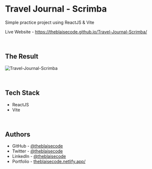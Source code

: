 # Travel Journal - Scrimba
Simple practice project using ReactJS & Vite

Live Website - https://theblaisecode.github.io/Travel-Journal-Scrimba/

<br/>

## The Result
![Travel-Journal-Scrimba](https://github.com/theblaisecode/Travel-Journal-Scrimba/assets/89015653/16e31eff-069b-477a-939b-c874b68a9b80)


<br/>

## Tech Stack

- ReactJS
- Vite

<br/>

## Authors

- GitHub - [@theblaisecode](https://github.com/theblaisecode)
- Twitter - [@theblaisecode](https://twitter.com/theblaisecode)
- LinkedIn - [@theblaisecode](https://www.linkedin.com/in/theblaisecode)
- Portfolio - [theblaisecode.netlify.app/](https://theblaisecode.netlify.app/)
